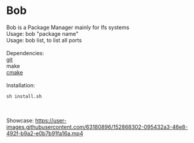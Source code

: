 # Bob
Bob is a Package Manager mainly for lfs systems <br/>
Usage: bob "package name" <br/>
Usage: bob list, to list all ports
<br/> <br/>
Dependencies: <br/>
[git](https://github.com/git/git) <br/>
make <br/>
[cmake](https://github.com/Kitware/CMake) <br/>
<br/>
Installation:
```
sh install.sh
```
<br/> <br/>
Showcase:
https://user-images.githubusercontent.com/63180896/152868302-095432a3-46e8-492f-b9a2-e0b7b91fa16a.mp4
